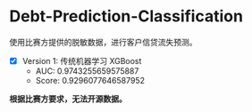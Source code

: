 # Debt-Prediction-Classification
使用比赛方提供的脱敏数据，进行客户信贷流失预测。
- [x] Version 1: 传统机器学习 XGBoost
  - AUC: 0.9743255659575887
  - Score: 0.9296077646587952

**根据比赛方要求，无法开源数据。**
